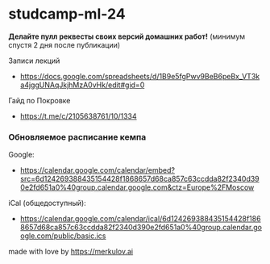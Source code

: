 # studcamp-ml-24

**Делайте пулл реквесты своих версий домашних работ!** (минимум спустя 2 дня после публикации)

Записи лекций
- https://docs.google.com/spreadsheets/d/1B9e5fgPwv9BeB6peBx_VT3ka4jggUNAqJkjhMzA0vHk/edit#gid=0

Гайд по Покровке
- https://t.me/c/2105638761/10/1334


### Обновляемое расписание кемпа

Google:

- https://calendar.google.com/calendar/embed?src=6d124269388435154428f1868657d68ca857c63ccdda82f2340d390e2fd651a0%40group.calendar.google.com&ctz=Europe%2FMoscow

iCal (общедоступный):

- https://calendar.google.com/calendar/ical/6d124269388435154428f1868657d68ca857c63ccdda82f2340d390e2fd651a0%40group.calendar.google.com/public/basic.ics

made with love by https://merkulov.ai